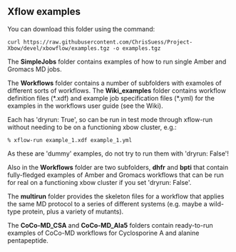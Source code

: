 ## Xflow examples

You can download this folder using the command:
```
curl https://raw.githubusercontent.com/ChrisSuess/Project-Xbow/devel/xbowflow/examples.tgz -o examples.tgz
```

The **SimpleJobs** folder contains examples of how to run single Amber and Gromacs MD jobs. 

The **Workflows** folder contains a number of subfolders with examoles of
different sorts of workflows. The **Wiki_examples** folder contains workflow 
definition files (\*.xdf) and example job specification files (\*.yml) for the examples in the workflows user guide (see the Wiki).

Each has 'dryrun: True', so can be run in test mode through xflow-run without 
needing to be on a functioning xbow cluster, e.g.:
```
% xflow-run example_1.xdf example_1.yml
```
As these are 'dummy' examples, do not try to run them with 'dryrun: False'!

Also in the **Workflows** folder are two subfolders, **dhfr** and **bpti** that
contain fully-fledged examples of Amber and Gromacs workflows that can be run
for real on a functioning xbow cluster if you set 'dryrun: False'.

The **multirun** folder provides the skeleton files for a workflow that applies
the same MD protocol to a series of different systems (e.g. maybe a wild-type
protein, plus a variety of mutants).

The **CoCo-MD_CSA** and **CoCo-MD_Ala5** folders contain ready-to-run examples 
of CoCo-MD workflows for Cyclosporine A and alanine pentapeptide.
